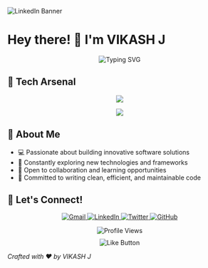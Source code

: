 ![LinkedIn Banner](https://github.com/user-attachments/assets/c78fc974-d8c9-415f-bbb3-0883cd0f5a73)
# Hey there! 👋 I'm VIKASH J
<p align="center">
  <img src="https://readme-typing-svg.herokuapp.com?font=Fira+Code&weight=600&size=25&duration=4000&pause=1000&color=6F42C1&center=true&vCenter=true&width=600&lines=Software+Developer+%7C+Tech+Enthusiast;Learning+%26+Growing+Every+Day;Open+Source+Contributor" alt="Typing SVG" />
</p>

## 🚀 Tech Arsenal

<p align="center">
  <a href="#" title="Programming Languages">
    <img src="https://skillicons.dev/icons?i=c,cpp,java,python,javascript,html,css" />
  </a>
</p>

<p align="center">
  <a href="#" title="Databases & Tools">
    <img src="https://skillicons.dev/icons?i=mongodb,mysql,linux,git,bash,vscode" />
  </a>
</p>

## 🌟 About Me

- 💻 Passionate about building innovative software solutions
- 🌱 Constantly exploring new technologies and frameworks
- 🤝 Open to collaboration and learning opportunities
- 🎯 Committed to writing clean, efficient, and maintainable code

## 🤝 Let's Connect!

<p align="center">
  <a href="mailto:vikash.jmbox@gmail.com">
    <img src="https://img.shields.io/badge/Gmail-D14836?style=for-the-badge&logo=gmail&logoColor=white" alt="Gmail"/>
  </a>
  <a href="https://www.linkedin.com/in/vikash-janarthanan-5b5056228">
    <img src="https://img.shields.io/badge/LinkedIn-0077B5?style=for-the-badge&logo=linkedin&logoColor=white" alt="LinkedIn"/>
  </a>
  <a href="https://x.com/VIKASHJ61079581?t=inXd14NSUr6ub3DujGEReg&s=09">
    <img src="https://img.shields.io/badge/Twitter-1DA1F2?style=for-the-badge&logo=twitter&logoColor=white" alt="Twitter"/>
  </a>
  <a href="https://github.com/Vikash888">
    <img src="https://img.shields.io/badge/GitHub-100000?style=for-the-badge&logo=github&logoColor=white" alt="GitHub"/>
  </a>
</p>
<div align="center">
  <!-- Profile Views -->
  <img id="viewCounter" src="https://img.shields.io/badge/Profile%20Views-loading...-blueviolet?style=flat-square" alt="Profile Views" />
  
  <!-- Like Button -->
  <div id="likeButton" style="margin-top: 10px; cursor: pointer;">
    <img src="https://img.shields.io/badge/Likes%20(0)-❤-red?style=for-the-badge" alt="Like Button" />
  </div>
</div>

<!-- Add this script tag at the bottom of your README -->
<script type="module">
  import { updateViewCount, handleLike, getStats } from './profile-stats.js';
  
  const USERNAME = 'vikash888';
  
  // Update view counter on page load
  window.addEventListener('load', async () => {
    const views = await updateViewCount(USERNAME);
    document.getElementById('viewCounter').src = 
      `https://img.shields.io/badge/Profile%20Views-${views}-blueviolet?style=flat-square`;
    
    // Get initial stats
    const stats = await getStats(USERNAME);
    updateLikeButton(stats.likes);
  });
  
  // Handle like button click
  document.getElementById('likeButton').addEventListener('click', async () => {
    const likes = await handleLike(USERNAME);
    updateLikeButton(likes);
  });
  
  function updateLikeButton(likes) {
    document.getElementById('likeButton').querySelector('img').src = 
      `https://img.shields.io/badge/Likes%20(${likes})-❤-red?style=for-the-badge`;
  }
</script>
*Crafted with ❤️ by VIKASH J*
